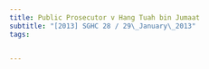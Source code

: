 ```yaml
---
title: Public Prosecutor v Hang Tuah bin Jumaat 
subtitle: "[2013] SGHC 28 / 29\_January\_2013"
tags:


---
```



